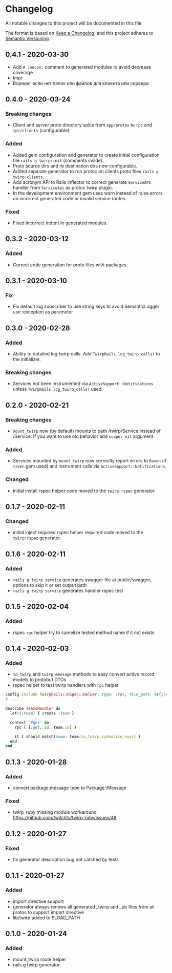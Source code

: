 # Changelog
All notable changes to this project will be documented in this file.

The format is based on [Keep a Changelog](https://keepachangelog.com/en/1.0.0/),
and this project adheres to [Semantic Versioning](https://semver.org/spec/v2.0.0.html).

## 0.4.1 - 2020-03-30

- Add `# :nocov:` comment to generated modules to avoid decrease coverage
- Impr
- Ворнинг если нет папок или файлов для клиента или сервера

## 0.4.0 - 2020-03-24

### Breaking changes

- Client and server proto directory splits from `app/protos` to `rpc` and `rpc/clients` (configurable)
 
### Added

- Added gem configuration and generator to create initial configuration file `rails g twirp:init` (comments inside).
- Proto source dirs and rb destination dirs now configurable.
- Added separate generator to run protoc on clients proto files `rails g twirp:clients`.
- Add acronym API to Rails inflector to correct generate `ServiceAPI` handler from `ServiceApi` as protoc twirp plugin.
- In the development environment gem uses warn instead of raise errors on incorrect generated code or invalid service routes.  

### Fixed

- Fixed incorrect indent in generated modules.

## 0.3.2 - 2020-03-12

### Added
- Correct code generation for proto files with packages.

## 0.3.1 - 2020-03-10

### Fix
- Fix default log subscriber to use string keys to avoid SemanticLogger use :exception as parameter

## 0.3.0 - 2020-02-28

### Added
- Ability to detailed log twirp calls. Add `TwirpRails.log_twirp_calls!` to the initializer. 

### Breaking changes
- Services not been instrumented via `ActiveSupport::Notifications` unless `TwirpRails.log_twirp_calls!` used.

## 0.2.0 - 2020-02-21

### Breaking changes
- `mount_twirp` now (by default) mounts to path /twirp/Service instead of /Service. If you want to use old 
behavior add `scope: nil` argument.

### Added
- Services mounted by `mount_twirp` now correctly report errors to `Raven` (if `raven` gem used) and instrument
calls via `ActiveSupport::Notifications`.

### Changed
- initial install rspec helper code moved to the ```twirp:rspec``` generator.

## 0.1.7 - 2020-02-11

### Changed
- initial inject required rspec helper required code moved to the ```twirp:rspec``` generator.

## 0.1.6 - 2020-02-11

### Added
- ```rails g twirp service``` generates swagger file at public/swagger, options to skip it or set output path 
- ```rails g twirp service``` generates handler rspec test

## 0.1.5 - 2020-02-04

### Added
- rspec ```rpc``` helper try to camelize tested method name if it not exists 

## 0.1.4 - 2020-02-03

### Added
- ```to_twirp``` and ```twirp_message``` methods to easy convert active record models to protobuf DTOs
- rspec helper to test twirp handlers with ```rpc``` helper
```ruby
config.include TwirpRails::RSpec::Helper, type: :rpc, file_path: %r{spec/rpc}
# ...

describe TeamsHandler do
  let!(:team) { create :team }

  context '#get' do
    rpc { [:get, id: team.id] }

    it { should match(team: team.to_twirp.symbolize_keys) }
  end
end
``` 

## 0.1.3 - 2020-01-28

### Added
- convert package.message type to Package::Message

### Fixed
- twirp_ruby missing module workaround https://github.com/twitchtv/twirp-ruby/issues/48

## 0.1.2 - 2020-01-27

### Fixed
- fix generator description bug not catched by tests

## 0.1.1 - 2020-01-27

### Added
- import directive support
- generator always renews all generated _twirp and _pb files from all protos to support import directive
- lib/twirp added to $LOAD_PATH

## 0.1.0 - 2020-01-24

### Added
- mount_twirp route helper
- rails g twirp generator


